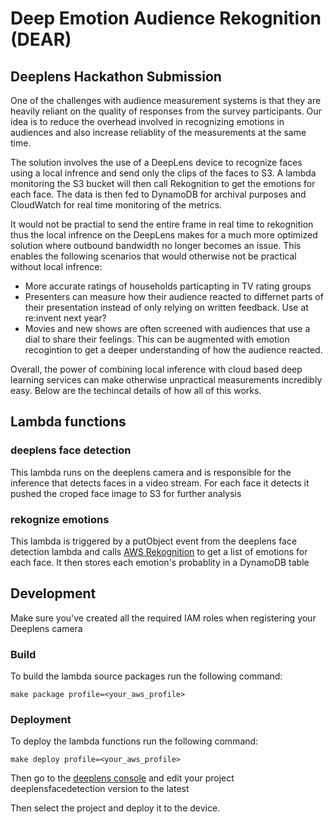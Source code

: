 # Deep Emotion Audience Rekognition (DEAR)
## Deeplens Hackathon Submission

One of the challenges with audience measurement systems is that they are heavily reliant on the quality of responses from the survey participants. Our idea is to reduce the overhead involved in recognizing emotions in audiences and also increase reliablity of the measurements at the same time.

The solution involves the use of a DeepLens device to recognize faces using a local infrence and send only the clips of the faces to S3. A lambda monitoring the S3 bucket will then call Rekognition to get the emotions for each face. The data is then fed to DynamoDB for archival purposes and CloudWatch for real time monitoring of the metrics. 

It would not be practial to send the entire frame in real time to rekognition thus the local infrence on the DeepLens makes for a much more optimized solution where outbound bandwidth no longer becomes an issue. This enables the following scenarios that would otherwise not be practical without local infrence: 

* More accurate ratings of households particapting in TV rating groups
* Presenters can measure how their audience reacted to differnet parts of their presentation instead of only relying on written feedback.  Use at re:invent next year?
* Movies and new shows are often screened with audiences that use a dial to share their feelings. This can be augmented with emotion recogintion to get a deeper understanding of how the audience reacted. 

Overall, the power of combining local inference with cloud based deep learning services can make otherwise unpractical measurements incredibly easy.  Below are the techincal details of how all of this works.

## Lambda functions

### deeplens face detection

This lambda runs on the deeplens camera and is responsible for the inference that detects faces
in a video stream.
For each face it detects it pushed the croped face image to S3 for further analysis 

### rekognize emotions

This lambda is triggered by a putObject event from the deeplens face detection lambda and calls
[AWS Rekognition](https://aws.amazon.com/rekognition/) to get a list of emotions for each face.
It then stores each emotion's probablity in a DynamoDB table

## Development

Make sure you've created all the required IAM roles when registering your Deeplens camera

### Build

To build the lambda source packages run the following command:

```
make package profile=<your_aws_profile>

```

### Deployment

To deploy the lambda functions run the following command:

```
make deploy profile=<your_aws_profile>

```

Then go to the [deeplens console]() and edit your project deeplensfacedetection version to the latest

Then select the project and deploy it to the device. 
